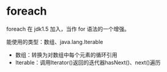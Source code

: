 # foreach
foreach 在 jdk1.5 加入，当作 for 语法的一个增强。

能使用的类型：数组、java.lang.Iterable

- 数组：转换为对数组中每个元素的循环引用
- Iterable：调用Iterator()返回的迭代器hasNext()、next()遍历